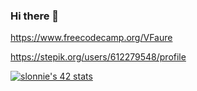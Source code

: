 ### Hi there 👋

https://www.freecodecamp.org/VFaure

https://stepik.org/users/612279548/profile

[![slonnie's 42 stats](https://badge42.vercel.app/api/v2/cl2ozuzd5003008jlvxigflcw/stats?cursusId=21&coalitionId=101)](https://github.com/JaeSeoKim/badge42)
